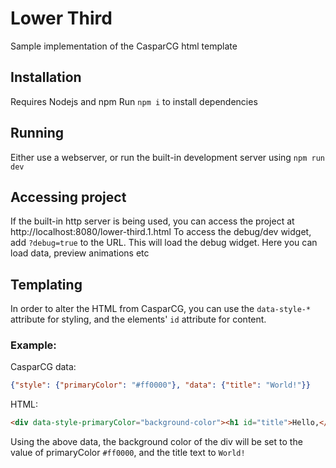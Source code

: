 # Lower Third  
Sample implementation of the CasparCG html template

## Installation
Requires Nodejs and npm
Run `npm i` to install dependencies

## Running
Either use a webserver, or run the built-in development server using `npm run dev`

## Accessing project
If the built-in http server is being used, you can access the project at http://localhost:8080/lower-third.1.html
To access the debug/dev widget, add `?debug=true` to the URL. This will load the debug widget. Here you can load data, preview animations etc

## Templating

In order to alter the HTML from CasparCG, you can use the `data-style-*` attribute for styling, and the elements' `id` attribute for content. 

### Example:

CasparCG data: 
```json
{"style": {"primaryColor": "#ff0000"}, "data": {"title": "World!"}}
```

HTML: 
```html
<div data-style-primaryColor="background-color"><h1 id="title">Hello,</h1></div>
```

Using the above data, the background color of the div will be set to the value of primaryColor `#ff0000`, and the title text to `World!`